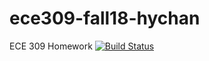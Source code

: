# ece309-fall18-hychan
ECE 309 Homework
[![Build Status](https://travis-ci.org/hychan/ece309-fall18-hychan.svg?branch=master)](https://travis-ci.org/hychan/ece309-fall18-hychan)
